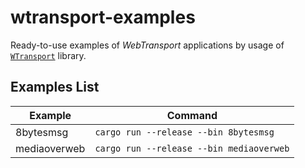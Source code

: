 # wtransport-examples
Ready-to-use examples of *WebTransport* applications by usage of [`WTransport`](https://github.com/BiagioFesta/wtransport) library.

## Examples List
| Example | Command |
|---------|---------|
| 8bytesmsg | `cargo run --release --bin 8bytesmsg` |
| mediaoverweb | `cargo run --release --bin mediaoverweb` |


